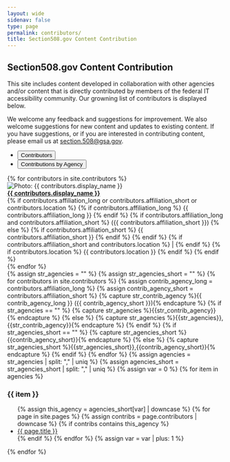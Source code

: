 ```yaml
--- 
layout: wide
sidenav: false
type: page
permalink: contributors/
title: Section508.gov Content Contribution
---
```

<h2>Section508.gov Content Contribution</h2>
<p>This site includes content developed in collaboration with other agencies and/or content that is directly contributed by members of the federal IT accessibility community. Our growning list of contributors is displayed below.</p>
<p>We welcome any feedback and suggestions for improvement. We also welcome suggestions for new content and updates to existing content. If you have suggestions, or if you are interested in contributing content, please email us at <a href="mailto:section.508@gsa.gov">section.508@gsa.gov</a>.</p>
<div>
    <div class="margin-top-2 margin-bottom-neg-05">
        <ul class="usa-button-group usa-button-group--segmented">
            <li class="usa-button-group__item">
                <button id="btn-contrib" class="contribs-button usa-button" aria-controls="contrib-grid" aria-expanded="true">Contributors</button>
            </li>
            <li class="usa-button-group__item">
                <button id="btn-agency" class="contribs-button contribs-button-click usa-button usa-button--outline" aria-controls="contrib-grid" aria-expanded="false">Contributions by Agency</button>
            </li>
        </ul>
    </div>
    <div id="contrib-grid" aria-label="Contributors Grid" class="grid-container margin-bottom-2 border-2px border-base-light shadow-2">
        <div id="contributor-tab" class="contribs-tab">
            {% for contributors in site.contributors %}
                <div class="grid-row flex-wrap margin-y-1 grid-gap-1 border-bottom-1px border-base-lighter">
                    <div class="grid-col-auto">
                        <img class="circle-8 border-05 border-base-light shadow-1" src="{{ contributors.image_url }}" alt="Photo: {{ contributors.display_name }}" style="vertical-align:middle">
                    </div>
                    <div class="grid-col-9 padding-y-1">
                        <a href="{{ site.baseurl }}{{ contributors.url }}{{ contributors.output_ext }}"><strong>{{ contributors.display_name }}</strong></a><br>
                        {% if contributors.affiliation_long or contributors.affiliation_short or contributors.location %}
                                {% if contributors.affiliation_long %}
                                    {{ contributors.affiliation_long }}
                                {% endif %}
                                {% if contributors.affiliation_long and contributors.affiliation_short %}
                                    &lpar;{{ contributors.affiliation_short }}&rpar;
                                {% else %}    
                                    {% if contributors.affiliation_short %}
                                        {{ contributors.affiliation_short }}
                                    {% endif %}
                                {% endif %}
                                {% if contributors.affiliation_short and contributors.location %}
                                | 
                                {% endif %}
                                {% if contributors.location %}
                                {{ contributors.location }}
                                {% endif %}
                        {% endif %}
                    </div>
                </div>
            {% endfor %}
        </div>
        <div id="agency-tab" class="contribs-tab display-none">
            {% assign str_agencies = "" %}
            {% assign str_agencies_short = "" %}
            {% for contributors in site.contributors %}
                {% assign contrib_agency_long = contributors.affiliation_long %}
                {% assign contrib_agency_short = contributors.affiliation_short %}
                {% capture str_contrib_agency %}{{ contrib_agency_long }} ({{ contrib_agency_short }}){% endcapture %}
                {% if str_agencies == "" %}
                    {% capture str_agencies %}{{str_contrib_agency}}{% endcapture %}
                {% else %}
                    {% capture str_agencies %}{{str_agencies}},{{str_contrib_agency}}{% endcapture %}
                {% endif %}
                {% if str_agencies_short == "" %}
                    {% capture str_agencies_short %}{{contrib_agency_short}}{% endcapture %}
                {% else %}
                    {% capture str_agencies_short %}{{str_agencies_short}},{{contrib_agency_short}}{% endcapture %}
                {% endif %}
            {% endfor %}
            {% assign agencies = str_agencies | split: "," | uniq %}
            {% assign agencies_short = str_agencies_short | split: "," | uniq %}
            {% assign var = 0 %}
            {% for item in agencies %}
                <div class="grid-row">
                    <h3 class="margin-bottom-0 margin-top-1">{{ item }}</h3>
                </div>
                <div class="grid-row">
                    <ul class="margin-top-0 margin-bottom-1">
                        {% assign this_agency = agencies_short[var] | downcase %}
                        {% for page in site.pages %}
                            {% assign contribs = page.contributors | downcase %}
                            {% if contribs contains this_agency %}
                                <li><a href="{{ site.baseurl }}{{ page.url }}">{{ page.title }}</a></li>
                            {% endif %}
                        {% endfor %}
                        {% assign var = var | plus: 1 %}
                    </ul>
                </div>
            {% endfor %}
        </div>
    </div>
</div>
<script>
    $("button.contribs-button").click(function() {
        $(".contribs-button").toggleClass("usa-button--outline");
        $(".contribs-tab").toggleClass("display-none");
        $(".contribs-button").each(function(){
            var x = $(this).attr("aria-expanded");
            if (x == "true")
            {
            x = "false"
            } else {
            x = "true"
            }
            $(this).attr("aria-expanded", x);
        });
    });
</script>
